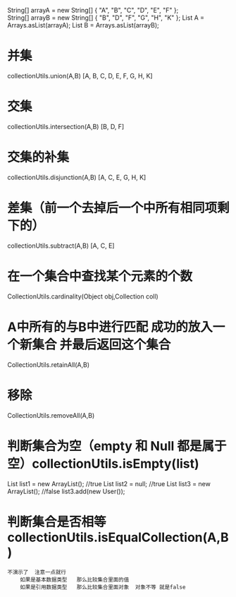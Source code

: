 String[] arrayA = new String[] { "A", "B", "C", "D", "E", "F" };  
String[] arrayB = new String[] { "B", "D", "F", "G", "H", "K" };
List<String> A = Arrays.asList(arrayA);
List<String> B = Arrays.asList(arrayB);
# 并集
collectionUtils.union(A,B)
[A, B, C, D, E, F, G, H, K]
# 交集
collectionUtils.intersection(A,B)
[B, D, F]
# 交集的补集
collectionUtils.disjunction(A,B)
[A, C, E, G, H, K]
# 差集（前一个去掉后一个中所有相同项剩下的）
collectionUtils.subtract(A,B)
[A, C, E]

# 在一个集合中查找某个元素的个数
CollectionUtils.cardinality(Object obj,Collection coll)

# A中所有的与B中进行匹配  成功的放入一个新集合 并最后返回这个集合
CollectionUtils.retainAll(A,B)

# 移除
CollectionUtils.removeAll(A,B)

# 判断集合为空（empty 和 Null 都是属于空）collectionUtils.isEmpty(list)  
List<User> list1 = new ArrayList();     //true
List<User> list2 = null;                //true
List<User> list3 = new ArrayList();     //false
list3.add(new User());


# 判断集合是否相等  collectionUtils.isEqualCollection(A,B)
    不演示了  注意一点就行
        如果是基本数据类型   那么比较集合里面的值
        如果是引用数据类型   那么比较集合里面对象  对象不等 就是false

